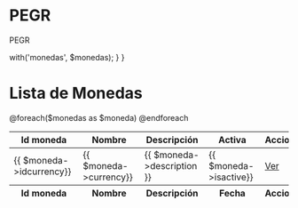 # PEGR
PEGR

<?php
 
namespace App\Http\Controllers;
 
use Illuminate\Http\Request;
 
use App\Http\Requests;
 
use App\CbCurrency;
 
class CbCurrencyController extends Controller
{
  /**
  * Muestra una lista de las monedas.
  *
  * @return Response
  */
  public function index()
  {
    // Devolverá todas las monedas
    $monedas = CbCurrency::get();
    return view('monedas.index')->with('monedas', $monedas);
  }
}
<h1 class="text-primary">Lista de Monedas</h1>
 
<table class="table table-bordered" id="tableMonedas">
  <thead>
    <tr>
        <th class="text-center">Id moneda</th>
        <th class="text-center">Nombre</th>
        <th class="text-center">Descripción</th>
        <th class="text-center">Activa</th>
        <th class="text-center">Acciones</th>
    </tr>
  </thead>
  <tbody>
    @foreach($monedas as $moneda)
        <tr>
            <td class="text-center">{{ $moneda->idcurrency}}</td>
            <td class="text-center">{{ $moneda->currency}}</td>
            <td class="text-center">{{ $moneda->description }}</td>
            <td class="text-center">{{ $moneda->isactive}}</td>
            <td>
                <a href="{{ route('monedas.show', $moneda->idcurrency) }}" class="btn btn-info">Ver</a>
 
            </td>
        </tr>
    @endforeach
  </tbody>
  <tfoot>
    <tr>
      <th class="text-center">Id moneda</th>
      <th class="text-center">Nombre</th>
      <th class="text-center">Descripción</th>
      <th class="text-center">Fecha</th>
      <th class="text-center">Acciones</th>
    </tr>
  </tfoot>
</table>
